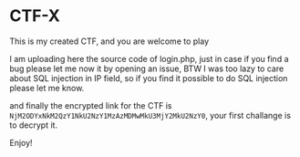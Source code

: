 # CTF-X
This is my created CTF, and you are welcome to play

I am uploading here the source code of login.php, just in case if you find a bug please let me now it by opening an issue, 
BTW I was too lazy to care about SQL injection in IP field, so if you find it possible to do SQL injection please let me know.

and finally the encrypted link for the CTF is ```NjM2ODYxNkM2QzY1NkU2NzY1MzAzMDMwMkU3MjY2MkU2NzY0```, your first challange is to decrypt it.

Enjoy!




